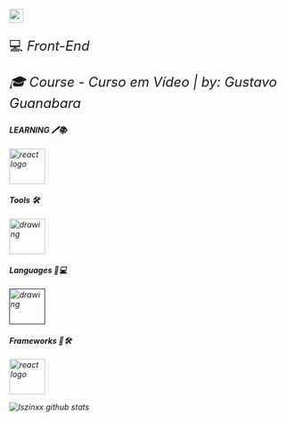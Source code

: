 

 <img align='center' src="">

<a href="https://www.instagram.com/leandrovianam/"><img src="https://img.shields.io/badge/instagram-%23E4405F.svg?&style=for-the-badge&logo=instagram&logoColor=white" height=25></a>
</p>

<p style="font-size: 24px">💻<em> Front-End<p>
<p style="font-size: 24px">🎓<em> Course - Curso em Vídeo | by: Gustavo Guanabara</a>
</em></p>


#### LEARNING 🖊️📚
[<img src="https://iconape.com/wp-content/png_logo_vector/react-2.png" alt="react logo" width="64" />](https://reactjs.org/)

#### Tools 🛠️
[<img src="https://upload.wikimedia.org/wikipedia/commons/thumb/9/9a/Visual_Studio_Code_1.35_icon.svg/1024px-Visual_Studio_Code_1.35_icon.svg.png" alt="drawing" width="64" />](https://code.visualstudio.com/)

#### Languages 🚀💻
[<img src="https://upload.wikimedia.org/wikipedia/commons/thumb/9/99/Unofficial_JavaScript_logo_2.svg/1024px-Unofficial_JavaScript_logo_2.svg.png" alt="drawing" width="64" />]()


#### Frameworks 📎🛠️
[<img src="https://iconape.com/wp-content/png_logo_vector/react-2.png" alt="react logo" width="64" />](https://reactjs.org/)

![lszinxx github stats](https://github-readme-stats.vercel.app/api?username=lszinxx&hide=contribs,issues&show_icons=true&line_height=21&theme=graywhite)
